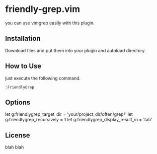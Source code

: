 friendly-grep.vim
============

you can use vimgrep easily with this plugin.

Installation
------------

Download files and put them into your plugin and autoload directory.

How to Use
------------

just execute the following command.

`:FriendlyGrep`

Options
------------

   let g:friendlygrep_target_dir = 'your/project_dir/often/grep/'
   let g:friendlygrep_recursively = 1
   let g:friendlygrep_display_result_in = 'tab'

License
------------

blah blah

